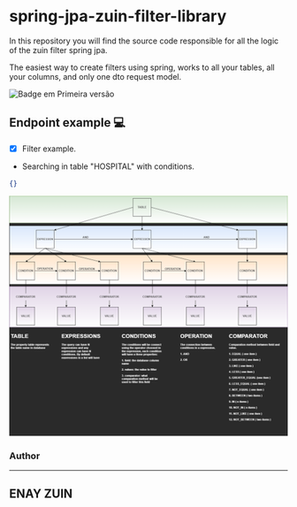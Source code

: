 # spring-jpa-zuin-filter-library
In this repository you will find the source code responsible for all the logic of the zuin filter spring jpa.

The easiest way to create filters using spring, works to all your tables, all your columns, and only one dto request model.

![Badge em Primeira versão](https://img.shields.io/static/v1?label=STATUS&message=PRIMEIRA%20VERSAO&color=GREEN&style=for-the-badge "Sofrerá incrementos no futuro")

## Endpoint example 💻


- [x] Filter example.
   
 - Searching in table "HOSPITAL" with conditions.  
 ```json
 {}
 ```

![How it works - Json query](zuin-filter.png "Json query drawning")

### Author

---
ENAY ZUIN
---
